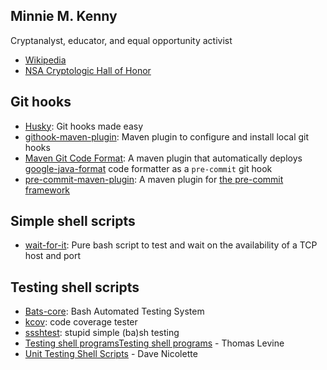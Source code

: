 ## Minnie M. Kenny

Cryptanalyst, educator, and equal opportunity activist

- [Wikipedia](https://en.wikipedia.org/wiki/Minnie_M._Kenny)
- [NSA Cryptologic Hall of Honor](https://www.nsa.gov/about/cryptologic-heritage/historical-figures-publications/hall-of-honor/Article/1618642/minnie-mcneal-kenny/#10180)

## Git hooks

- [Husky](https://github.com/typicode/husky#readme): Git hooks made easy
- [githook-maven-plugin](https://github.com/olukyrich/githook-maven-plugin#readme): Maven plugin to configure and
install local git hooks
- [Maven Git Code Format](https://github.com/Cosium/maven-git-code-format#readme): A maven plugin that automatically
deploys [google-java-format](https://github.com/google/google-java-format) code formatter as a `pre-commit` git hook
- [pre-commit-maven-plugin](https://github.com/oslomarketsolutions/pre-commit-maven-plugin#readme): A maven plugin for
[the pre-commit framework](https://pre-commit.com)

## Simple shell scripts

- [wait-for-it](https://github.com/vishnubob/wait-for-it#readme): Pure bash script to test and wait on the availability
of a TCP host and port

## Testing shell scripts

- [Bats-core](https://github.com/bats-core/bats-core#readme): Bash Automated Testing System
- [kcov](https://github.com/SimonKagstrom/kcov#readme): code coverage tester
- [ssshtest](https://github.com/ryanlayer/ssshtest#readme): stupid simple (ba)sh testing
- [Testing shell programsTesting shell programs](https://thomaslevine.com/computing/shell-testing/) - Thomas Levine
- [Unit Testing Shell Scripts](https://www.leadingagile.com/2018/10/unit-testing-shell-scriptspart-one/) - Dave
Nicolette
